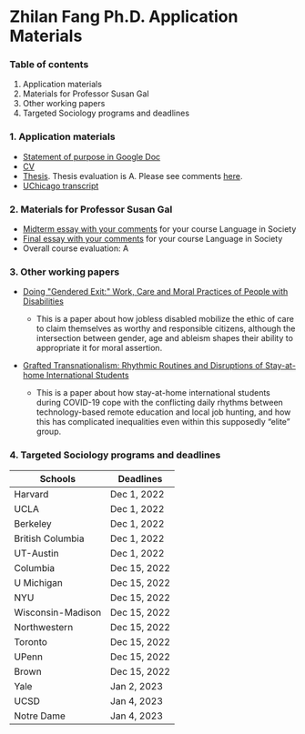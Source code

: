 # Zhilan Fang Ph.D. Application Materials

### Table of contents
1. Application materials
2. Materials for Professor Susan Gal
3. Other working papers
4. Targeted Sociology programs and deadlines

### 1. Application materials
* [Statement of purpose in Google Doc](https://docs.google.com/document/d/1OLD44HZa6novmWQJ4ovnnrtkapOrDvUyUHUqOowUiTA/edit)
* [CV](https://github.com/zlfang97/zlfang97.github.io/blob/main/CV_ZhilanFang_Oct2022.pdf)
* [Thesis](https://github.com/zlfang97/zlfang97.github.io/blob/main/ZhilanFang_final_thesis.pdf). Thesis evaluation is A. Please see comments [here](https://github.com/zlfang97/zlfang97.github.io/blob/main/ZhilanFang_thesisevaluation.pdf).
* [UChicago transcript](https://github.com/zlfang97/zlfang97.github.io/blob/main/Transcript_ZhilanFang.pdf)

### 2. Materials for Professor Susan Gal
* [Midterm essay with your comments](https://github.com/zlfang97/zlfang97.github.io/blob/main/ZhilanFAng_Midterm%20Essay.docx) for your course Language in Society
* [Final essay with your comments](https://github.com/zlfang97/zlfang97.github.io/blob/main/ZhilanFang_FinalEssay.docx) for your course Language in Society
* Overall course evaluation: A

### 3. Other working papers
* [Doing "Gendered Exit:" Work, Care and Moral Practices of People with Disabilities](https://github.com/zlfang97/zlfang97.github.io/blob/main/MG_manuscript.pdf)
  * This is a paper about how jobless disabled mobilize the ethic of care to claim themselves as worthy and responsible citizens, although the intersection between gender, age and ableism shapes their ability to appropriate it for moral assertion.

* [Grafted Transnationalism: Rhythmic Routines and Disruptions of Stay-at-home International Students](https://github.com/zlfang97/zlfang97.github.io/blob/main/grafted_transnationalism.pdf)
  * This is a paper about how stay-at-home international students during COVID-19 cope with the conflicting daily rhythms between technology-based remote education and local job hunting, and how this has complicated inequalities even within this supposedly “elite” group.

### 4. Targeted Sociology programs and deadlines
| Schools | Deadlines |
| ------------ | -----------|
| Harvard | Dec 1, 2022 |
| UCLA | Dec 1, 2022 |
| Berkeley | Dec 1, 2022 |
| British Columbia | Dec 1, 2022 |
| UT-Austin | Dec 1, 2022 |
| Columbia | Dec 15, 2022 |
| U Michigan | Dec 15, 2022 |
| NYU | Dec 15, 2022 |
| Wisconsin-Madison | Dec 15, 2022 |
| Northwestern | Dec 15, 2022 |
| Toronto | Dec 15, 2022 |
| UPenn | Dec 15, 2022 |
| Brown | Dec 15, 2022 |
| Yale | Jan 2, 2023 |
| UCSD | Jan 4, 2023 |
| Notre Dame | Jan 4, 2023 |

